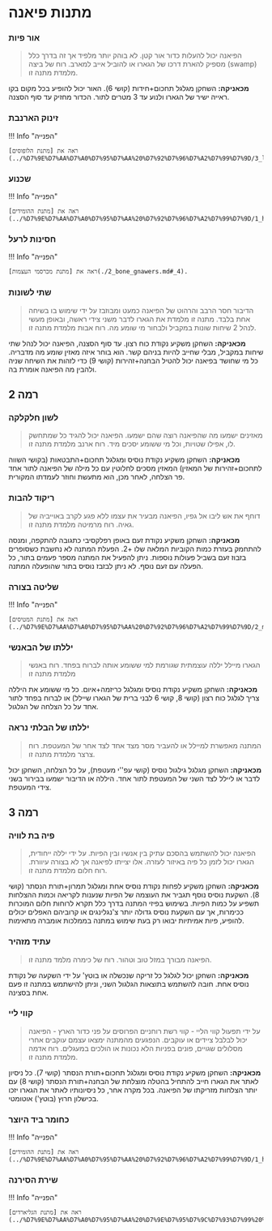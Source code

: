 # מתנות פיאנה

### אור פיות

> הפיאנה יכול להעלות כדור אור קטן. לא בוהק יותר מלפיד אך זה בדרך כלל מספיק להארת דרכו של הגארו או להוביל אייב למארב. רוח של ביצה (swamp) מלמדת מתנה זו.

**מכאניקה:** השחקן מגלגל תחכום+חידות (קושי 6). האור יכול להופיע בכל מקום בקו ראייה ישיר של הגארו ולנוע עד 3 מטרים לתור. הכדור מחזיק עד סוף הסצנה.

### זינוק הארנבת

!!! Info "הפנייה"

    ראה את [מתנת הלופוסים](../%D7%9E%D7%AA%D7%A0%D7%95%D7%AA%20%D7%92%D7%96%D7%A2%D7%99%D7%9D/3_lupus.md#_2).

### שכנוע 

!!! Info "הפנייה"

    ראה את [מתנת ההומידים](../%D7%9E%D7%AA%D7%A0%D7%95%D7%AA%20%D7%92%D7%96%D7%A2%D7%99%D7%9D/1_homid.md#_5).

### חסינות לרעל

!!! Info "הפנייה"

    ראה את [מתנת מכרסמי העצמות](./2_bone_gnawers.md#_4).

### שתי לשונות

> הדיבור חסר הרבב והרהוט של הפיאנה כמעט ומבוזבז על ידי שימוש בו בשיחה אחת בלבד. מתנה זו מלמדת את הגארו לדבר משני צידי ראשה, ובאופן מעשי לנהל 2 שיחות שונות במקביל ולבחור מי שומע מה. רוח אבות מלמדת מתנה זו.

**מכאניקה:** השחקן משקיע נקודת כוח רצון. עד סוף הסצנה, הפיאנה יכול לנהל שתי שיחות במקביל, מבלי שחייב להיות בניהם קשר. הוא בוחר איזה מאזין שומע מה מדבריה. כל מי שחושד בפיאנה יכול להטיל הבחנה+זהירות (קושי 9) כדי לזהות את השיחה שניה ולהבין מה הפיאנה אומרת בה.

## **רמה 2**

### לשון חלקלקה

> מאזינים ישמעו מה שהפיאנה רוצה שהם ישמעו. הפיאנה יכול להגיד כל שמתחשק לו, אפילו שטויות, וכל מי ששומע יסכים מיד. רוח ארנב מלמדת מתנה זו.

**מכאניקה:** השחקן משקיע נקודת נוסיס ומגלגל תחכום+התבטאות (בקושי השווה לתחכום+זהירות של המאזין) המאזין מסכים לחלוטין עם כל מילה של הפיאנה לתור אחד פר הצלחה, לאחר מכן, הוא מתעשת וחוזר לעמדתו המקורית. 

### ריקוד להבות 

> דוחף את אש ליבו אל גפיו, הפיאנה מבעיר את עצמו ללא פגע לקרב באוייביה של גאיה. רוח מרמיטה מלמדת מתנה זו.

**מכאניקה:** השחקן משקיע נקודת זעם באופן רפלקסיבי כתגובה להתקפה, ומנסה להתחמק בעזרת כמות הקוביות המלאה שלו +2. הפעלת המתנה לא נחשבת כשסופרים בזבוז זעם בשביל פעולות נוספות. ניתן להפעיל את המתנה מספר פעמים בתור, כל הפעלה עם זעם נוסף. לא ניתן לבזבז נוסיס בתור שהופעלה המתנה.

### שליטה בצורה

!!! Info "הפנייה"

    ראה את [מתנת המטיסים](../%D7%9E%D7%AA%D7%A0%D7%95%D7%AA%20%D7%92%D7%96%D7%A2%D7%99%D7%9D/2_metis.md#_9).

### יללתו של הבאנשי

> הגארו מיילל יללה עוצמתית שגורמת למי ששומע אותה לברוח בפחד. רוח באנשי מלמדת מתנה זו

**מכאניקה:** השחקן משקיע נקודת נוסיס ומגלגל כריזמה+איום. כל מי ששומע את היללה צריך לגלגל כוח רצון (קושי 8, קושי 6 לבני ברית של הגארו שיילל) או לברוח בפחד לתור אחד על כל הצלחה של הגלגול.

### יללתו של הבלתי נראה

> המתנה מאפשרת למיילל או להעביר מסר מצד אחד לצד אחר של המעטפת. רוח צרצר מלמדת מתנה זו.

**מכאניקה:** השחקן מגלגל גילגול נוסיס (קושי עפ''י מעטפת), על כל הצלחה, השחקן יכול לדבר או ליילל לצד השני של המעטפת לתור אחד. היללה או הדיבור ישמעו בבירור בשני צידי המעטפת.

## **רמה 3**

### פיה בת לוויה

> הפיאנה יכול להשתמש בהסכם עתיק בין אנשיו ובין הפיות. על ידי יללה ייחודית, הגארו יכול לזמן כל פיה באיזור לעזרה. אלו יצייתו לפיאנה אך לא בצורה עיוורת. רוח חלום מלמדת מתנה זו.

**מכאניקה:** השחקן משקיע לפחות נקודת נוסיס אחת ומגלגל תמרון+תורת הנסתר (קושי 8). השקעת נוסיס נוסף תגביר את העוצמה של הפיות שנענות לקריאה וכמות ההצלחות תשפיע על כמות הפיות. בשימוש בפיזי המתנה בדרך כלל תקרא לרוחות חלום המוכרות ככימרות, אך עם השקעת נוסיס גדולה יותר צ'נגלינגים או קרוביהם האפלים יכולים להופיע, פיות אמיתיות יבואו רק בעת שימוש במתנה בממלכות אומברה מתאימות.

### עתיד מזהיר

> הפיאנה מבורך במזל טוב וטהור. רוח של כימרה מלמד מתנה זו.

**מכאניקה:** השחקן יכול לגלגל כל זריקה שנכשלה או בוטץ' על ידי השקעה של נקודת נוסיס אחת. חובה להשתמש בתוצאות הגלגול השני, וניתן להישתמש במתנה זו פעם אחת בסצינה.

### קווי ליי 

> על ידי תפעול קווי הליי - קווי רשת רוחניים הפרוסים על פני כדור הארץ - הפיאנה יכול לבלבל ציידים או עוקבים. הנפגעים מהמתנה ימצאו עצמם עוקבים אחרי מסלולים שגויים, פונים בפניות הלא נכונות או הולכים במעגלים. רוח אדמה מלמדת מתנה זו.

**מכאניקה:** השחקן משקיע נקודת נוסיס ומגלגל תחכום+תורת הנסתר (קושי 7). כל ניסיון לאתר את הגארו חייב להתחיל בהטלה מוצלחת של הבחנה+תורת הנסתר (קושי 8) עם יותר הצלחות מזריקתו של הפיאנה. בכל מקרה אחר, כל ניסיונותיו לאתר את הגארו יזכו בכישלון חרוץ (בוטץ') אוטומטי.

### כחומר ביד היוצר

!!! Info "הפנייה"

    ראה את [מתנת ההומידים](../%D7%9E%D7%AA%D7%A0%D7%95%D7%AA%20%D7%92%D7%96%D7%A2%D7%99%D7%9D/1_homid.md#_14).

### שירת הסירנה

!!! Info "הפנייה"

    ראה את [מתנת הגליארדים](../%D7%9E%D7%AA%D7%A0%D7%95%D7%AA%20%D7%9E%D7%95%D7%9C%D7%93%D7%99%20%D7%99%D7%A8%D7%97/4_galliard.md#_15).